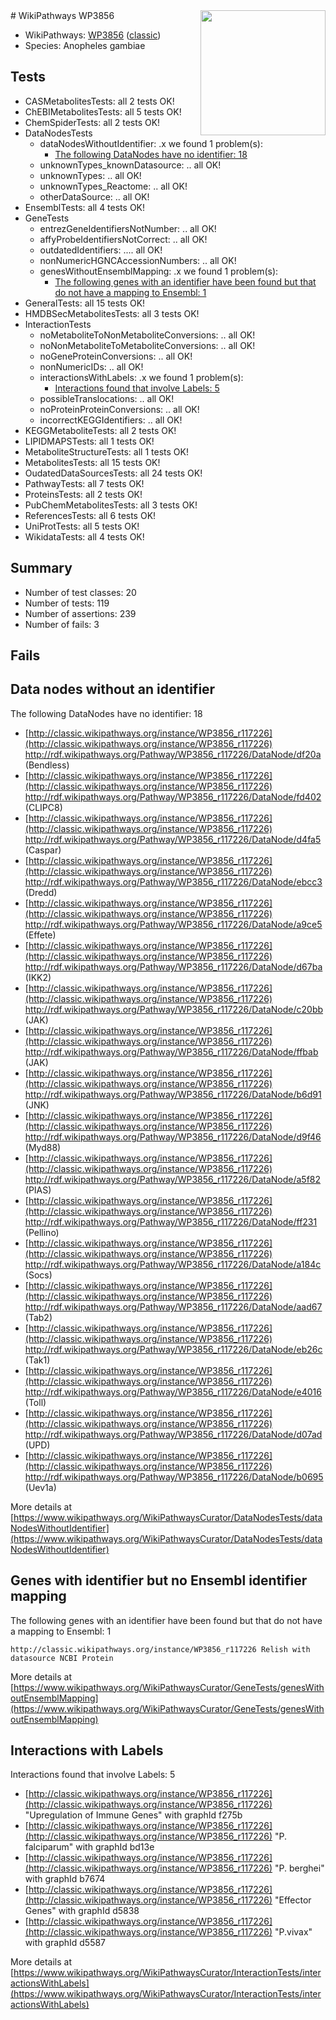 <img style="float: right; width: 200px" src="https://upload.wikimedia.org/wikipedia/commons/thumb/8/83/Wplogo_with_text_500.png/640px-Wplogo_with_text_500.png" />
# WikiPathways WP3856

* WikiPathways: [WP3856](https://wikipathways.org/pathways/WP3856) ([classic](https://classic.wikipathways.org/instance/WP3856))
* Species: Anopheles gambiae
## Tests
* CASMetabolitesTests: all 2 tests OK!
* ChEBIMetabolitesTests: all 5 tests OK!
* ChemSpiderTests: all 2 tests OK!
* DataNodesTests
    * dataNodesWithoutIdentifier: .x we found 1 problem(s):
        * [The following DataNodes have no identifier: 18](#8792c498)
    * unknownTypes_knownDatasource: .. all OK!
    * unknownTypes: .. all OK!
    * unknownTypes_Reactome: .. all OK!
    * otherDataSource: .. all OK!
* EnsemblTests: all 4 tests OK!
* GeneTests
    * entrezGeneIdentifiersNotNumber: .. all OK!
    * affyProbeIdentifiersNotCorrect: .. all OK!
    * outdatedIdentifiers: .... all OK!
    * nonNumericHGNCAccessionNumbers: .. all OK!
    * genesWithoutEnsemblMapping: .x we found 1 problem(s):
        * [The following genes with an identifier have been found but that do not have a mapping to Ensembl: 1](#40286d83)
* GeneralTests: all 15 tests OK!
* HMDBSecMetabolitesTests: all 3 tests OK!
* InteractionTests
    * noMetaboliteToNonMetaboliteConversions: .. all OK!
    * noNonMetaboliteToMetaboliteConversions: .. all OK!
    * noGeneProteinConversions: .. all OK!
    * nonNumericIDs: .. all OK!
    * interactionsWithLabels: .x we found 1 problem(s):
        * [Interactions found that involve Labels: 5](#630d267c)
    * possibleTranslocations: .. all OK!
    * noProteinProteinConversions: .. all OK!
    * incorrectKEGGIdentifiers: .. all OK!
* KEGGMetaboliteTests: all 2 tests OK!
* LIPIDMAPSTests: all 1 tests OK!
* MetaboliteStructureTests: all 1 tests OK!
* MetabolitesTests: all 15 tests OK!
* OudatedDataSourcesTests: all 24 tests OK!
* PathwayTests: all 7 tests OK!
* ProteinsTests: all 2 tests OK!
* PubChemMetabolitesTests: all 3 tests OK!
* ReferencesTests: all 6 tests OK!
* UniProtTests: all 5 tests OK!
* WikidataTests: all 4 tests OK!


## Summary

* Number of test classes: 20
* Number of tests: 119
* Number of assertions: 239
* Number of fails: 3

## Fails

<a name="8792c498" />

## Data nodes without an identifier

The following DataNodes have no identifier: 18

* [http://classic.wikipathways.org/instance/WP3856_r117226](http://classic.wikipathways.org/instance/WP3856_r117226) http://rdf.wikipathways.org/Pathway/WP3856_r117226/DataNode/df20a (Bendless)
* [http://classic.wikipathways.org/instance/WP3856_r117226](http://classic.wikipathways.org/instance/WP3856_r117226) http://rdf.wikipathways.org/Pathway/WP3856_r117226/DataNode/fd402 (CLIPC8)
* [http://classic.wikipathways.org/instance/WP3856_r117226](http://classic.wikipathways.org/instance/WP3856_r117226) http://rdf.wikipathways.org/Pathway/WP3856_r117226/DataNode/d4fa5 (Caspar)
* [http://classic.wikipathways.org/instance/WP3856_r117226](http://classic.wikipathways.org/instance/WP3856_r117226) http://rdf.wikipathways.org/Pathway/WP3856_r117226/DataNode/ebcc3 (Dredd)
* [http://classic.wikipathways.org/instance/WP3856_r117226](http://classic.wikipathways.org/instance/WP3856_r117226) http://rdf.wikipathways.org/Pathway/WP3856_r117226/DataNode/a9ce5 (Effete)
* [http://classic.wikipathways.org/instance/WP3856_r117226](http://classic.wikipathways.org/instance/WP3856_r117226) http://rdf.wikipathways.org/Pathway/WP3856_r117226/DataNode/d67ba (IKK2)
* [http://classic.wikipathways.org/instance/WP3856_r117226](http://classic.wikipathways.org/instance/WP3856_r117226) http://rdf.wikipathways.org/Pathway/WP3856_r117226/DataNode/c20bb (JAK)
* [http://classic.wikipathways.org/instance/WP3856_r117226](http://classic.wikipathways.org/instance/WP3856_r117226) http://rdf.wikipathways.org/Pathway/WP3856_r117226/DataNode/ffbab (JAK)
* [http://classic.wikipathways.org/instance/WP3856_r117226](http://classic.wikipathways.org/instance/WP3856_r117226) http://rdf.wikipathways.org/Pathway/WP3856_r117226/DataNode/b6d91 (JNK)
* [http://classic.wikipathways.org/instance/WP3856_r117226](http://classic.wikipathways.org/instance/WP3856_r117226) http://rdf.wikipathways.org/Pathway/WP3856_r117226/DataNode/d9f46 (Myd88)
* [http://classic.wikipathways.org/instance/WP3856_r117226](http://classic.wikipathways.org/instance/WP3856_r117226) http://rdf.wikipathways.org/Pathway/WP3856_r117226/DataNode/a5f82 (PIAS)
* [http://classic.wikipathways.org/instance/WP3856_r117226](http://classic.wikipathways.org/instance/WP3856_r117226) http://rdf.wikipathways.org/Pathway/WP3856_r117226/DataNode/ff231 (Pellino)
* [http://classic.wikipathways.org/instance/WP3856_r117226](http://classic.wikipathways.org/instance/WP3856_r117226) http://rdf.wikipathways.org/Pathway/WP3856_r117226/DataNode/a184c (Socs)
* [http://classic.wikipathways.org/instance/WP3856_r117226](http://classic.wikipathways.org/instance/WP3856_r117226) http://rdf.wikipathways.org/Pathway/WP3856_r117226/DataNode/aad67 (Tab2)
* [http://classic.wikipathways.org/instance/WP3856_r117226](http://classic.wikipathways.org/instance/WP3856_r117226) http://rdf.wikipathways.org/Pathway/WP3856_r117226/DataNode/eb26c (Tak1)
* [http://classic.wikipathways.org/instance/WP3856_r117226](http://classic.wikipathways.org/instance/WP3856_r117226) http://rdf.wikipathways.org/Pathway/WP3856_r117226/DataNode/e4016 (Toll)
* [http://classic.wikipathways.org/instance/WP3856_r117226](http://classic.wikipathways.org/instance/WP3856_r117226) http://rdf.wikipathways.org/Pathway/WP3856_r117226/DataNode/d07ad (UPD)
* [http://classic.wikipathways.org/instance/WP3856_r117226](http://classic.wikipathways.org/instance/WP3856_r117226) http://rdf.wikipathways.org/Pathway/WP3856_r117226/DataNode/b0695 (Uev1a)


More details at [https://www.wikipathways.org/WikiPathwaysCurator/DataNodesTests/dataNodesWithoutIdentifier](https://www.wikipathways.org/WikiPathwaysCurator/DataNodesTests/dataNodesWithoutIdentifier)

<a name="40286d83" />

## Genes with identifier but no Ensembl identifier mapping

The following genes with an identifier have been found but that do not have a mapping to Ensembl: 1
```
http://classic.wikipathways.org/instance/WP3856_r117226 Relish with datasource NCBI Protein
```

More details at [https://www.wikipathways.org/WikiPathwaysCurator/GeneTests/genesWithoutEnsemblMapping](https://www.wikipathways.org/WikiPathwaysCurator/GeneTests/genesWithoutEnsemblMapping)

<a name="630d267c" />

## Interactions with Labels

Interactions found that involve Labels: 5

* [http://classic.wikipathways.org/instance/WP3856_r117226](http://classic.wikipathways.org/instance/WP3856_r117226) "Upregulation of Immune Genes" with graphId f275b
* [http://classic.wikipathways.org/instance/WP3856_r117226](http://classic.wikipathways.org/instance/WP3856_r117226) "P. falciparum" with graphId bd13e
* [http://classic.wikipathways.org/instance/WP3856_r117226](http://classic.wikipathways.org/instance/WP3856_r117226) "P. berghei" with graphId b7674
* [http://classic.wikipathways.org/instance/WP3856_r117226](http://classic.wikipathways.org/instance/WP3856_r117226) "Effector Genes" with graphId d5838
* [http://classic.wikipathways.org/instance/WP3856_r117226](http://classic.wikipathways.org/instance/WP3856_r117226) "P.vivax" with graphId d5587


More details at [https://www.wikipathways.org/WikiPathwaysCurator/InteractionTests/interactionsWithLabels](https://www.wikipathways.org/WikiPathwaysCurator/InteractionTests/interactionsWithLabels)

